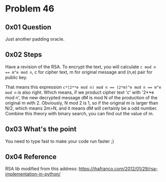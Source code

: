 # Problem 46

## 0x01 Question

Just another padding oracle.

## 0x02 Steps

Have a revision of the RSA. To encrypt the text, you will calculate `c mod n == m^e mod n`, c for cipher text, m for original message and (n,e) pair for public key. 

That means this expression `c*(2**e mod n) mod n == (2*m)^e mod n == m^e mod n` is also right. Which means, if we product cipher text 'c' with '2\*\*e mod n', the new decrypted message dM is mod N of the production of the original m with 2. Obviously, N mod 2 is 1, so if the original m is larger than N/2, which means 2m\>N, and it means dM will certainly be a odd number. Combine this theory with binary search, you can find out the value of m.

## 0x03 What's the point

You need to type fast to make your code run faster ;)

## 0x04 Reference

RSA lib modified from this address:
 https://jhafranco.com/2012/01/29/rsa-implementation-in-python/
